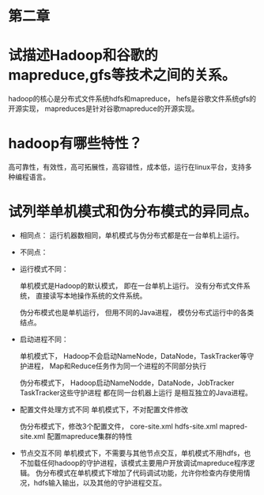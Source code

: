 # 第二章

# 试描述Hadoop和谷歌的mapreduce,gfs等技术之间的关系。

hadoop的核心是分布式文件系统hdfs和mapreduce，
hefs是谷歌文件系统gfs的开源实现，
mapreduces是针对谷歌mapreduce的开源实现。


# hadoop有哪些特性？

高可靠性，有效性，高可拓展性，高容错性，成本低，运行在linux平台，支持多种编程语言。


# 试列举单机模式和伪分布模式的异同点。

* 相同点：
运行机器数相同，单机模式与伪分布式都是在一台单机上运行。

* 不同点：

* 运行模式不同：

	单机模式是Hadoop的默认模式，
	即在一台单机上运行。
	没有分布式文件系统，
	直接读写本地操作系统的文件系统。

	伪分布模式也是单机运行，
	但用不同的Java进程，
	模仿分布式运行中的各类结点。

* 启动进程不同：

	单机模式下，
	Hadoop不会启动NameNode，DataNode，TaskTracker等守护进程，
	Map和Reduce任务作为同一个进程的不同部分执行

	伪分布模式下，
	Hadoop启动NameNodde，DataNode，JobTracker
	TaskTracker这些守护进程
	都在同一台机器上运行
	是相互独立的Java进程。

* 配置文件处理方式不同
	单机模式下，不对配置文件修改
	
	伪分布模式下，修改3个配置文件，
	core-site.xml hdfs-site.xml
	mapred-site.xml 配置mapreduce集群的特性

* 节点交互不同
	单机模式下，不需要与其他节点交互，单机模式不用hdfs，也不加载任何hadoop的守护进程，该模式主要用户开放调试mapreduce程序逻辑。
	伪分布模式在单机模式下增加了代码调试功能，允许你检查内存使用情况，hdfs输入输出，以及其他的守护进程交互。
	